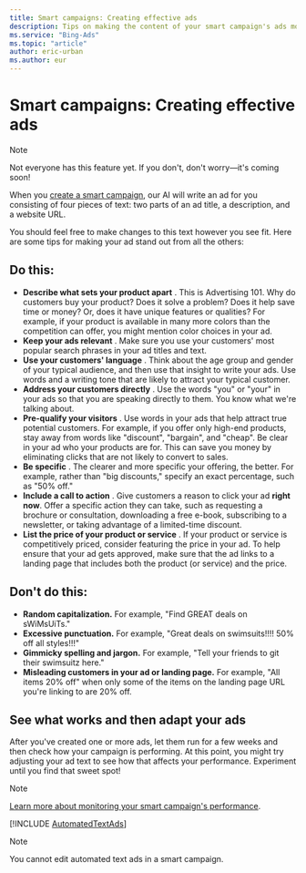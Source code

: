 ```yaml
---
title: Smart campaigns: Creating effective ads
description: Tips on making the content of your smart campaign's ads more eye-catching and enticing to potential customers.
ms.service: "Bing-Ads"
ms.topic: "article"
author: eric-urban
ms.author: eur
---
```


# Smart campaigns: Creating effective ads

> [!NOTE]
> Not everyone has this feature yet. If you don't, don't worry—it's coming soon!

When you [create a smart campaign](./hlp_BA_CONC_SmartCamps_Intro.md), our AI will write an ad for you consisting of four pieces of text: two parts of an ad title, a description, and a website URL.

You should feel free to make changes to this text however you see fit. Here are some tips for making your ad stand out from all the others:

## Do this:

- **Describe what sets your product apart** . This is Advertising 101. Why do customers buy your product? Does it solve a problem? Does it help save time or money? Or, does it have unique features or qualities? For example, if your product is available in many more colors than the competition can offer, you might mention color choices in your ad.
- **Keep your ads relevant** . Make sure you use your customers' most popular search phrases in your ad titles and text.
- **Use your customers' language** . Think about the age group and gender of your typical audience, and then use that insight to write your ads. Use words and a writing tone that are likely to attract your typical customer.
- **Address your customers directly** . Use the words "you" or "your" in your ads so that you are speaking directly to them. You know what we're talking about.
- **Pre-qualify your visitors** . Use words in your ads that help attract true potential customers. For example, if you offer only high-end products, stay away from words like "discount", "bargain", and "cheap". Be clear in your ad who your products are for. This can save you money by eliminating clicks that are not likely to convert to sales.
- **Be specific** . The clearer and more specific your offering, the better. For example, rather than "big discounts," specify an exact percentage, such as "50% off."
- **Include a call to action** . Give customers a reason to click your ad **right now**. Offer a specific action they can take, such as requesting a brochure or consultation, downloading a free e-book, subscribing to a newsletter, or taking advantage of a limited-time discount.
- **List the price of your product or service** . If your product or service is competitively priced, consider featuring the price in your ad. To help ensure that your ad gets approved, make sure that the ad links to a landing page that includes both the product (or service) and the price.

## Don't do this:

- **Random capitalization.**  For example, "Find GREAT deals on sWiMsUiTs."
- **Excessive punctuation.**  For example, "Great deals on swimsuits!!!! 50% off all styles!!!"
- **Gimmicky spelling and jargon.**  For example, "Tell your friends to git their swimsuitz here."
- **Misleading customers in your ad or landing page.**  For example, "All items 20% off" when only some of the items on the landing page URL you're linking to are 20% off.

## See what works and then adapt your ads

After you've created one or more ads, let them run for a few weeks and then check how your campaign is performing. At this point, you might try adjusting your ad text to see how that affects your performance. Experiment until you find that sweet spot!

> [!NOTE]
> [Learn more about monitoring your smart campaign's performance](./hlp_BA_CONC_SmartCamps_Monitor.md).

[!INCLUDE [AutomatedTextAds](./includes/AutomatedTextAds.md)]
> [!NOTE]
> You cannot edit automated text ads in a smart campaign.



